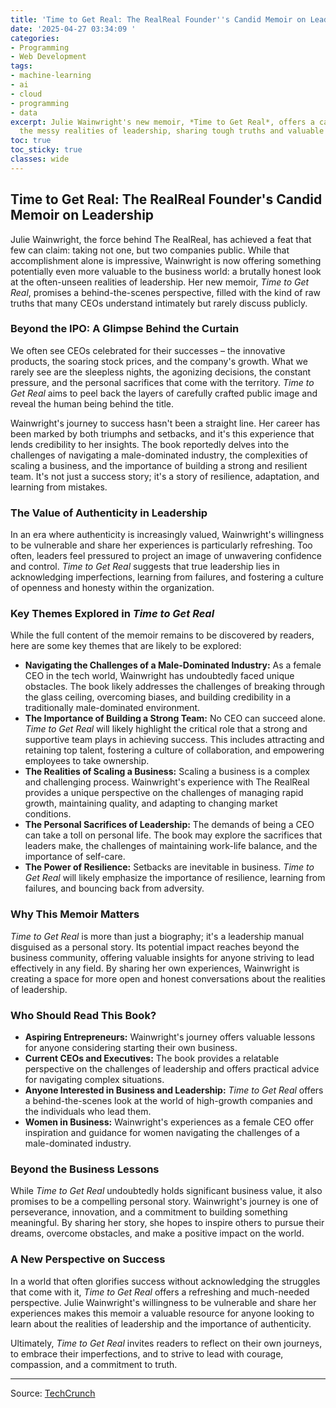 ```yaml
---
title: 'Time to Get Real: The RealReal Founder''s Candid Memoir on Leadership'
date: '2025-04-27 03:34:09 '
categories:
- Programming
- Web Development
tags:
- machine-learning
- ai
- cloud
- programming
- data
excerpt: Julie Wainwright's new memoir, *Time to Get Real*, offers a candid look at
  the messy realities of leadership, sharing tough truths and valuable insights.
toc: true
toc_sticky: true
classes: wide
---
```


## Time to Get Real: The RealReal Founder's Candid Memoir on Leadership

Julie Wainwright, the force behind The RealReal, has achieved a feat that few can claim: taking not one, but two companies public. While that accomplishment alone is impressive, Wainwright is now offering something potentially even more valuable to the business world: a brutally honest look at the often-unseen realities of leadership. Her new memoir, *Time to Get Real*, promises a behind-the-scenes perspective, filled with the kind of raw truths that many CEOs understand intimately but rarely discuss publicly.

### Beyond the IPO: A Glimpse Behind the Curtain

We often see CEOs celebrated for their successes – the innovative products, the soaring stock prices, and the company's growth. What we rarely see are the sleepless nights, the agonizing decisions, the constant pressure, and the personal sacrifices that come with the territory. *Time to Get Real* aims to peel back the layers of carefully crafted public image and reveal the human being behind the title.

Wainwright's journey to success hasn't been a straight line. Her career has been marked by both triumphs and setbacks, and it's this experience that lends credibility to her insights. The book reportedly delves into the challenges of navigating a male-dominated industry, the complexities of scaling a business, and the importance of building a strong and resilient team. It's not just a success story; it's a story of resilience, adaptation, and learning from mistakes.

### The Value of Authenticity in Leadership

In an era where authenticity is increasingly valued, Wainwright's willingness to be vulnerable and share her experiences is particularly refreshing. Too often, leaders feel pressured to project an image of unwavering confidence and control. *Time to Get Real* suggests that true leadership lies in acknowledging imperfections, learning from failures, and fostering a culture of openness and honesty within the organization.

### Key Themes Explored in *Time to Get Real*

While the full content of the memoir remains to be discovered by readers, here are some key themes that are likely to be explored:

*   **Navigating the Challenges of a Male-Dominated Industry:** As a female CEO in the tech world, Wainwright has undoubtedly faced unique obstacles. The book likely addresses the challenges of breaking through the glass ceiling, overcoming biases, and building credibility in a traditionally male-dominated environment.
*   **The Importance of Building a Strong Team:** No CEO can succeed alone. *Time to Get Real* will likely highlight the critical role that a strong and supportive team plays in achieving success. This includes attracting and retaining top talent, fostering a culture of collaboration, and empowering employees to take ownership.
*   **The Realities of Scaling a Business:** Scaling a business is a complex and challenging process. Wainwright's experience with The RealReal provides a unique perspective on the challenges of managing rapid growth, maintaining quality, and adapting to changing market conditions.
*   **The Personal Sacrifices of Leadership:** The demands of being a CEO can take a toll on personal life. The book may explore the sacrifices that leaders make, the challenges of maintaining work-life balance, and the importance of self-care.
*   **The Power of Resilience:** Setbacks are inevitable in business. *Time to Get Real* will likely emphasize the importance of resilience, learning from failures, and bouncing back from adversity.

### Why This Memoir Matters

*Time to Get Real* is more than just a biography; it's a leadership manual disguised as a personal story. Its potential impact reaches beyond the business community, offering valuable insights for anyone striving to lead effectively in any field. By sharing her own experiences, Wainwright is creating a space for more open and honest conversations about the realities of leadership.

### Who Should Read This Book?

*   **Aspiring Entrepreneurs:** Wainwright's journey offers valuable lessons for anyone considering starting their own business.
*   **Current CEOs and Executives:** The book provides a relatable perspective on the challenges of leadership and offers practical advice for navigating complex situations.
*   **Anyone Interested in Business and Leadership:** *Time to Get Real* offers a behind-the-scenes look at the world of high-growth companies and the individuals who lead them.
*   **Women in Business:** Wainwright's experiences as a female CEO offer inspiration and guidance for women navigating the challenges of a male-dominated industry.

### Beyond the Business Lessons

While *Time to Get Real* undoubtedly holds significant business value, it also promises to be a compelling personal story. Wainwright's journey is one of perseverance, innovation, and a commitment to building something meaningful. By sharing her story, she hopes to inspire others to pursue their dreams, overcome obstacles, and make a positive impact on the world.

### A New Perspective on Success

In a world that often glorifies success without acknowledging the struggles that come with it, *Time to Get Real* offers a refreshing and much-needed perspective. Julie Wainwright's willingness to be vulnerable and share her experiences makes this memoir a valuable resource for anyone looking to learn about the realities of leadership and the importance of authenticity.

Ultimately, *Time to Get Real* invites readers to reflect on their own journeys, to embrace their imperfections, and to strive to lead with courage, compassion, and a commitment to truth.


---

Source: [TechCrunch](https://techcrunch.com/2025/04/26/the-realreal-founder-julie-wainwright-has-a-startling-new-memoir/)